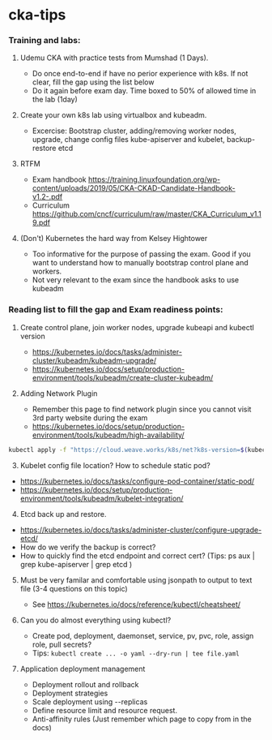 # cka-tips

### Training and labs: 

  1. Udemu CKA with practice tests from Mumshad (1 Days).
     - Do once end-to-end if have no perior experience with k8s. If not clear, fill the gap using the list below
     - Do it again before exam day. Time boxed to 50% of allowed time in the lab (1day)

  2. Create your own k8s lab using virtualbox and kubeadm.
     - Excercise: Bootstrap cluster, adding/removing worker nodes, upgrade, change config files kube-apiserver and kubelet, backup-restore etcd

  3. RTFM
     - Exam handbook https://training.linuxfoundation.org/wp-content/uploads/2019/05/CKA-CKAD-Candidate-Handbook-v1.2-.pdf
     - Curriculum https://github.com/cncf/curriculum/raw/master/CKA_Curriculum_v1.19.pdf

  3. (Don't) Kubernetes the hard way from Kelsey Hightower
     - Too informative for the purpose of passing the exam. Good if you want to understand how to manually bootstrap control plane and workers.
     - Not very relevant to the exam since the handbook asks to use kubeadm

### Reading list to fill the gap and Exam readiness points:

1. Create control plane, join worker nodes, upgrade kubeapi and kubectl version
   - https://kubernetes.io/docs/tasks/administer-cluster/kubeadm/kubeadm-upgrade/
   - https://kubernetes.io/docs/setup/production-environment/tools/kubeadm/create-cluster-kubeadm/


2. Adding Network Plugin
   - Remember this page to find network plugin since you cannot visit 3rd party website during the exam
   - https://kubernetes.io/docs/setup/production-environment/tools/kubeadm/high-availability/

```bash
kubectl apply -f "https://cloud.weave.works/k8s/net?k8s-version=$(kubectl version | base64 | tr -d '\n')"
```

3. Kubelet  config file location? How to schedule static pod?
  - https://kubernetes.io/docs/tasks/configure-pod-container/static-pod/
  - https://kubernetes.io/docs/setup/production-environment/tools/kubeadm/kubelet-integration/


4. Etcd back up and restore.  
  - https://kubernetes.io/docs/tasks/administer-cluster/configure-upgrade-etcd/
  - How do we verify the backup is correct?
  - How to quickly find the etcd endpoint and correct cert?  (Tips: ps aux | grep kube-apiserver | grep etcd )

5. Must be very familar and comfortable using jsonpath to output to text file (3-4 questions on this topic)
   - See https://kubernetes.io/docs/reference/kubectl/cheatsheet/


6. Can you do almost everything using kubectl? 
   - Create pod, deployment, daemonset, service, pv, pvc, role, assign role, pull secrets?
   - Tips:  `kubectl create ... -o yaml --dry-run | tee file.yaml `
	  
	  
7. Application deployment management
   - Deployment rollout and rollback
   - Deployment strategies
   - Scale deployment using --replicas
   - Define resource limit and resource request.
   - Anti-affinity rules (Just remember which page to copy from in the docs)

